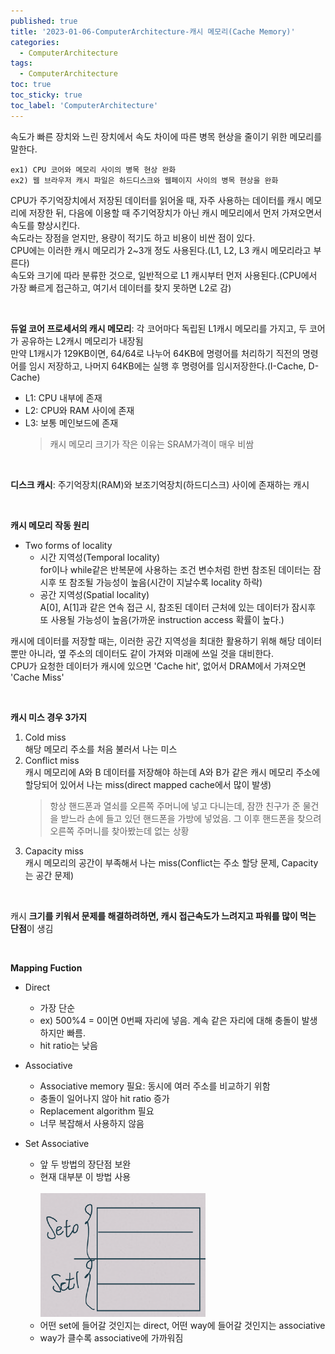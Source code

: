 ```yaml
---
published: true
title: '2023-01-06-ComputerArchitecture-캐시 메모리(Cache Memory)'
categories:
  - ComputerArchitecture
tags:
  - ComputerArchitecture
toc: true
toc_sticky: true
toc_label: 'ComputerArchitecture'
---
```


속도가 빠른 장치와 느린 장치에서 속도 차이에 따른 병목 현상을 줄이기 위한 메모리를 말한다.<br>

```
ex1) CPU 코어와 메모리 사이의 병목 현상 완화
ex2) 웹 브라우저 캐시 파일은 하드디스크와 웹페이지 사이의 병목 현상을 완화
```

CPU가 주기억장치에서 저장된 데이터를 읽어올 때, 자주 사용하는 데이터를 캐시 메모리에 저장한 뒤, 다음에 이용할 때 주기억장치가 아닌 캐시 메모리에서 먼저 가져오면서 속도를 향상시킨다.<br>
속도라는 장점을 얻지만, 용량이 적기도 하고 비용이 비싼 점이 있다.<br>
CPU에는 이러한 캐시 메모리가 2~3개 정도 사용된다.(L1, L2, L3 캐시 메모리라고 부른다)<br>
속도와 크기에 따라 분류한 것으로, 일반적으로 L1 캐시부터 먼저 사용된다.(CPU에서 가장 빠르게 접근하고, 여기서 데이터를 찾지 못하면 L2로 감)

<br>

**듀얼 코어 프로세서의 캐시 메모리**: 각 코어마다 독립된 L1캐시 메모리를 가지고, 두 코어가 공유하는 L2캐시 메모리가 내장됨<br>
만약 L1캐시가 129KB이면, 64/64로 나누어 64KB에 명령어를 처리하기 직전의 명령어를 임시 저장하고, 나머지 64KB에는 실행 후 명령어를 임시저장한다.(I-Cache, D-Cache)

- L1: CPU 내부에 존재
- L2: CPU와 RAM 사이에 존재
- L3: 보통 메인보드에 존재
  > 캐시 메모리 크기가 작은 이유는 SRAM가격이 매우 비쌈

<br>

**디스크 캐시**: 주기억장치(RAM)와 보조기억장치(하드디스크) 사이에 존재하는 캐시

<br>

**캐시 메모리 작동 원리**

- Two forms of locality
  - 시간 지역성(Temporal locality)<br>
    for이나 while같은 반복문에 사용하는 조건 변수처럼 한번 참조된 데이터는 잠시후 또 참조될 가능성이 높음(시간이 지날수록 locality 하락)
  - 공간 지역성(Spatial locality)<br>
    A[0], A[1]과 같은 연속 접근 시, 참조된 데이터 근처에 있는 데이터가 잠시후 또 사용될 가능성이 높음(가까운 instruction access 확률이 높다.)

캐시에 데이터를 저장할 때는, 이러한 공간 지역성을 최대한 활용하기 위해 해당 데이터뿐만 아니라, 옆 주소의 데이터도 같이 가져와 미래에 쓰일 것을 대비한다.<br>
CPU가 요청한 데이터가 캐시에 있으면 'Cache hit', 없어서 DRAM에서 가져오면 'Cache Miss'

<br>

**캐시 미스 경우 3가지**

1. Cold miss<br>
   해당 메모리 주소를 처음 불러서 나는 미스
2. Conflict miss<br>
   캐시 메모리에 A와 B 데이터를 저장해야 하는데 A와 B가 같은 캐시 메모리 주소에 할당되어 있어서 나는 miss(direct mapped cache에서 많이 발생)
   > 항상 핸드폰과 열쇠를 오른쪽 주머니에 넣고 다니는데, 잠깐 친구가 준 물건을 받느라 손에 들고 있던 핸드폰을 가방에 넣었음. 그 이후 핸드폰을 찾으려 오른쪽 주머니를 찾아봤는데 없는 상황
3. Capacity miss<br>
   캐시 메모리의 공간이 부족해서 나는 miss(Conflict는 주소 할당 문제, Capacity는 공간 문제)

<br>

캐시 **크기를 키워서 문제를 해결하려하면, 캐시 접근속도가 느려지고 파워를 많이 먹는 단점**이 생김

<br>

**Mapping Fuction**<br>

- Direct
  - 가장 단순
  - ex) 500%4 = 0이면 0번째 자리에 넣음. 계속 같은 자리에 대해 충돌이 발생하지만 빠름.
  - hit ratio는 낮음
- Associative
  - Associative memory 필요: 동시에 여러 주소를 비교하기 위함
  - 충돌이 일어나지 않아 hit ratio 증가
  - Replacement algorithm 필요
  - 너무 복잡해서 사용하지 않음
- Set Associative

  - 앞 두 방법의 장단점 보완
  - 현재 대부분 이 방법 사용<br><br>
    ![image](https://github.com/222SeungHyun/222SeungHyun.github.io/blob/master/_images/Set%20Associative.png?raw=true)
  - 어떤 set에 들어갈 것인지는 direct, 어떤 way에 들어갈 것인지는 associative
  - way가 클수록 associative에 가까워짐
